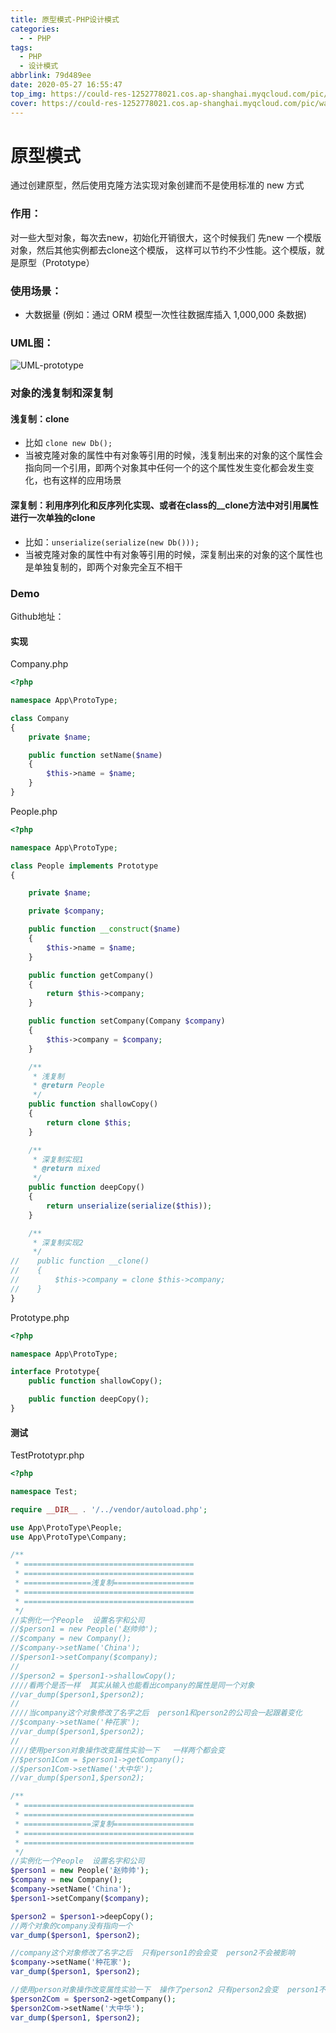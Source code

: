 ```yaml
---
title: 原型模式-PHP设计模式
categories:
  - - PHP
tags:
  - PHP
  - 设计模式
abbrlink: 79d489ee
date: 2020-05-27 16:55:47
top_img: https://could-res-1252778021.cos.ap-shanghai.myqcloud.com/pic/wallpaper/1618218943853.jpg
cover: https://could-res-1252778021.cos.ap-shanghai.myqcloud.com/pic/wallpaper/1618218943853.jpg
---
```






# 原型模式

通过创建原型，然后使用克隆方法实现对象创建而不是使用标准的 new 方式



### 作用：

对一些大型对象，每次去new，初始化开销很大，这个时候我们 先new 一个模版对象，然后其他实例都去clone这个模版， 这样可以节约不少性能。这个模版，就是原型（Prototype）



### 使用场景：

- 大数据量 (例如：通过 ORM 模型一次性往数据库插入 1,000,000 条数据)



### UML图：

![UML-prototype](https://could-res-1252778021.cos.ap-shanghai.myqcloud.com/img/UML-prototype.png)



### 对象的浅复制和深复制

#### 浅复制：clone

- 比如 `clone new Db();`
- 当被克隆对象的属性中有对象等引用的时候，浅复制出来的对象的这个属性会指向同一个引用，即两个对象其中任何一个的这个属性发生变化都会发生变化，也有这样的应用场景

#### 深复制：利用序列化和反序列化实现、或者在class的__clone方法中对引用属性进行一次单独的clone

- 比如：`unserialize(serialize(new Db()));`
- 当被克隆对象的属性中有对象等引用的时候，深复制出来的对象的这个属性也是单独复制的，即两个对象完全互不相干



### Demo

Github地址：

#### 实现

Company.php

```php
<?php

namespace App\ProtoType;

class Company
{
    private $name;

    public function setName($name)
    {
        $this->name = $name;
    }
}
```

People.php

```php
<?php

namespace App\ProtoType;

class People implements Prototype
{

    private $name;

    private $company;

    public function __construct($name)
    {
        $this->name = $name;
    }

    public function getCompany()
    {
        return $this->company;
    }

    public function setCompany(Company $company)
    {
        $this->company = $company;
    }

    /**
     * 浅复制
     * @return People
     */
    public function shallowCopy()
    {
        return clone $this;
    }

    /**
     * 深复制实现1
     * @return mixed
     */
    public function deepCopy()
    {
        return unserialize(serialize($this));
    }

    /**
     * 深复制实现2
     */
//    public function __clone()
//    {
//        $this->company = clone $this->company;
//    }
}
```

Prototype.php

```php
<?php

namespace App\ProtoType;

interface Prototype{
    public function shallowCopy();

    public function deepCopy();
}
```



#### 测试

TestPrototypr.php

```php
<?php

namespace Test;

require __DIR__ . '/../vendor/autoload.php';

use App\ProtoType\People;
use App\ProtoType\Company;

/**
 * ======================================
 * ======================================
 * ===============浅复制==================
 * ======================================
 * ======================================
 */
//实例化一个People  设置名字和公司
//$person1 = new People('赵帅帅');
//$company = new Company();
//$company->setName('China');
//$person1->setCompany($company);
//
//$person2 = $person1->shallowCopy();
////看两个是否一样  其实从输入也能看出company的属性是同一个对象
//var_dump($person1,$person2);
//
////当company这个对象修改了名字之后  person1和person2的公司会一起跟着变化
//$company->setName('种花家');
//var_dump($person1,$person2);
//
////使用person对象操作改变属性实验一下   一样两个都会变
//$person1Com = $person1->getCompany();
//$person1Com->setName('大中华');
//var_dump($person1,$person2);

/**
 * ======================================
 * ======================================
 * ===============深复制==================
 * ======================================
 * ======================================
 */
//实例化一个People  设置名字和公司
$person1 = new People('赵帅帅');
$company = new Company();
$company->setName('China');
$person1->setCompany($company);

$person2 = $person1->deepCopy();
//两个对象的company没有指向一个
var_dump($person1, $person2);

//company这个对象修改了名字之后  只有person1的会会变  person2不会被影响
$company->setName('种花家');
var_dump($person1, $person2);

//使用person对象操作改变属性实验一下  操作了person2 只有person2会变  person1不会被影响
$person2Com = $person2->getCompany();
$person2Com->setName('大中华');
var_dump($person1, $person2);
```











